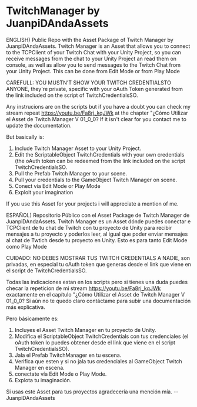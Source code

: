 # TwitchManager by JuanpiDAndaAssets
ENGLISH)
Public Repo with the Asset Package of Twitch Manager by JuanpiDAndaAssets.
Twitch Manager is an Asset that allows you to connect to the TCPClient of your Twitch Chat with your Unity Project, so you can receive messages from the chat to your Unity Project an read them on console, as well as allow you to send messages to the Twitch Chat from your Unity Project. This can be done from Edit Mode or from Play Mode

CAREFULL: YOU MUSTN'T SHOW YOUR TWITCH CREDENTIALSTO ANYONE, they're private, specific with your oAuth Token generated from the link included on the script of TwitchCredentialsSO.

Any instrucions are on the scripts but if you have a doubt you can check my stream repeat https://youtu.be/Fa8rj_kqJWk at the chapter "¿Cómo Utilizar el Asset de Twitch Manager V 01_0_0?
If it isn't clear for you contact me to update the documentation.

But basically is:
1) Include Twitch Manager Asset to your Unity Project.
2) Edit the ScriptableObject TwitchCredentials with your own credentials (the oAuth token can be redeemed from the link included on the script TwitchCredentialsSO.
3) Pull the Prefab Twitch Manager to your scene.
4) Pull your credentials to the GameObject Twitch Manager on scene.
5) Conect vía Edit Mode or Play Mode
6) Exploit your imagination

If you use this Asset for your projects i will appreciate a mention of me.

ESPAÑOL)
Repositorio Público con el Asset Package de Twitch Manager de JuanpiDAndaAssets.
Twitch Manager es un Asset dónde puedes conectar e TCPClient de tu chat de Twitch con tu proyecto de Unity para recibir mensajes a tu proyecto y poderlos leer, al igual que poder enviar mensajes al chat de Twtich desde tu proyecto en Unity. Esto es para tanto Edit Mode como Play Mode

CUIDADO: NO DEBES MOSTRAR TUS TWITCH CREDENTIALS A NADIE, son privadas, en especial tu oAuth token que generas desde el link que viene en el script de TwitchCredentialsSO.

Todas las indicaciones estan en los scripts pero si tienes una duda puedes checar la repeticion de mi stream https://youtu.be/Fa8rj_kqJWk exactamente en el capítulo "¿Cómo Utilizar el Asset de Twitch Manager V 01_0_0?
Si aún no te quedo claro contáctame para subir una documentación más explicativa.

Pero básicamente es:
1) Incluyes el Asset Twitch Manager en tu proyecto de Unity.
2) Modifica el ScriptableObject TwitchCredentials con tus credenciales (el oAuth token lo puedes obtener desde el link que viene en el script TwitchCredentialsSO).
3) Jala el Prefab TwitchManager en tu escena.
4) Verifica que esten y si no jala tus credenciales al GameObject Twitch Manager en escena.
5) conectate vía Edit Mode o Play Mode.
6) Explota tu imaginación.

Si usas este Asset para tus proyectos agradecería una mención mía.
-- JuanpiDAndaAssets
